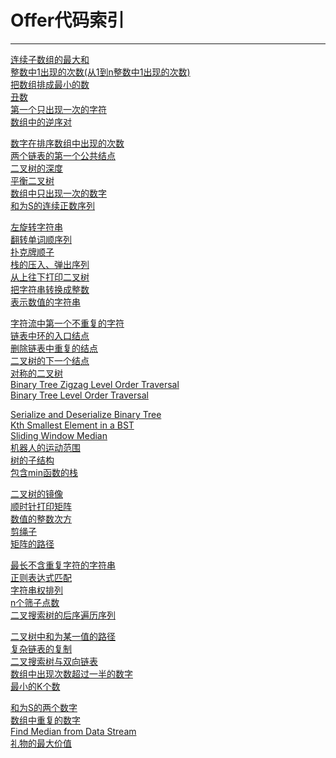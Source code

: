# Offer代码索引

------
[连续子数组的最大和](https://github.com/wuleibupt/Algorithm/blob/master/offer/FindGreatestSumOfSubArray.cpp)<br>
[整数中1出现的次数(从1到n整数中1出现的次数)](https://github.com/wuleibupt/Algorithm/blob/master/offer/NumberOf1Between1AndN_Solution.cpp)<br>
[把数组排成最小的数](https://github.com/wuleibupt/Algorithm/blob/master/offer/PrintMinNumber.cpp)<br>
[丑数](https://github.com/wuleibupt/Algorithm/blob/master/offer/GetUglyNumber_Solution.cpp)<br>
[第一个只出现一次的字符](https://github.com/wuleibupt/Algorithm/blob/master/offer/FirstNotRepeatingChar.cpp)<br>
[数组中的逆序对](https://github.com/wuleibupt/Algorithm/blob/master/offer/InversePairs.cpp)<br>

[数字在排序数组中出现的次数](https://github.com/wuleibupt/Algorithm/blob/master/offer/GetNumberOfK.cpp)<br>
[两个链表的第一个公共结点](https://github.com/wuleibupt/Algorithm/blob/master/offer/FindFirstCommonNode.cpp)<br>
[二叉树的深度](https://github.com/wuleibupt/Algorithm/blob/master/offer/TreeDepth.cpp)<br>
[平衡二叉树](https://github.com/wuleibupt/Algorithm/blob/master/offer/IsBalanced_Solution.cpp)<br>
[数组中只出现一次的数字](https://github.com/wuleibupt/Algorithm/blob/master/offer/FindNumsAppearOnce.cpp)<br>
[和为S的连续正数序列](https://github.com/wuleibupt/Algorithm/blob/master/offer/FindContinuousSequence.cpp)<br>

[左旋转字符串](https://github.com/wuleibupt/Algorithm/blob/master/offer/LeftRotateString.cpp)<br>
[翻转单词顺序列](https://github.com/wuleibupt/Algorithm/blob/master/offer/ReverseSentence.cpp)<br>
[扑克牌顺子](https://github.com/wuleibupt/Algorithm/blob/master/offer/IsContinuous.cpp)<br>
[栈的压入、弹出序列](https://github.com/wuleibupt/Algorithm/blob/master/offer/IsPopOrder.cpp)<br>
[从上往下打印二叉树](https://github.com/wuleibupt/Algorithm/blob/master/offer/PrintFromTopToBottom.cpp)<br>
[把字符串转换成整数](https://github.com/wuleibupt/Algorithm/blob/master/offer/StrToInt.cpp)<br>
[表示数值的字符串](https://github.com/wuleibupt/Algorithm/blob/master/offer/isNumeric.cpp)<br>

[字符流中第一个不重复的字符](https://github.com/wuleibupt/Algorithm/blob/master/offer/FirstAppearingOnce.cpp)<br>
[链表中环的入口结点](https://github.com/wuleibupt/Algorithm/blob/master/offer/EntryNodeOfLoop.cpp)<br>
[删除链表中重复的结点](https://github.com/wuleibupt/Algorithm/blob/master/offer/deleteDuplication.cpp)<br>
[二叉树的下一个结点](https://github.com/wuleibupt/Algorithm/blob/master/offer/GetNext.cpp)<br>
[对称的二叉树](https://github.com/wuleibupt/Algorithm/blob/master/offer/isSymmetrical.cpp)<br>
[Binary Tree Zigzag Level Order Traversal](https://github.com/wuleibupt/Algorithm/blob/master/offer/Print1.cpp)<br>
[Binary Tree Level Order Traversal](https://github.com/wuleibupt/Algorithm/blob/master/offer/Print2.cpp)<br>

[Serialize and Deserialize Binary Tree](https://github.com/wuleibupt/Algorithm/blob/master/offer/SerializeAndDeserialize.cpp)<br>
[Kth Smallest Element in a BST](https://github.com/wuleibupt/Algorithm/blob/master/offer/KthNode.cpp)<br>
[Sliding Window Median](https://github.com/wuleibupt/Algorithm/blob/master/offer/maxInWindows.cpp)<br>
[机器人的运动范围](https://github.com/wuleibupt/Algorithm/blob/master/offer/movingCount.cpp)<br>
[树的子结构](https://github.com/wuleibupt/Algorithm/blob/master/offer/hasSubtree.cpp)<br>
[包含min函数的栈](https://github.com/wuleibupt/Algorithm/blob/master/offer/MinStack.cpp)<br>

[二叉树的镜像](https://github.com/wuleibupt/Algorithm/blob/master/offer/Mirror.cpp)<br>
[顺时针打印矩阵](https://github.com/wuleibupt/Algorithm/blob/master/offer/printMatrix.cpp)<br>
[数值的整数次方](https://github.com/wuleibupt/Algorithm/blob/master/offer/Power.cpp)<br>
[剪绳子](https://github.com/wuleibupt/Algorithm/blob/master/offer/maxProductAfterCutting.cpp)<br>
[矩阵的路径](https://github.com/wuleibupt/Algorithm/blob/master/offer/hasPath.cpp)<br>

[最长不含重复字符的字符串](https://github.com/wuleibupt/Algorithm/blob/master/offer/longestSubstringWithoutDeplication.cpp)<br>
[正则表达式匹配](https://github.com/wuleibupt/Algorithm/blob/master/offer/match.cpp)<br>
[字符串权排列](https://github.com/wuleibupt/Algorithm/blob/master/offer/Permutation.cpp)<br>
[n个筛子点数](https://github.com/wuleibupt/Algorithm/blob/master/offer/PrintProbabilty.cpp)<br>
[二叉搜索树的后序遍历序列](https://github.com/wuleibupt/Algorithm/blob/master/offer/VerifySquenceOFBST.cpp)<br>

[二叉树中和为某一值的路径](https://github.com/wuleibupt/Algorithm/blob/master/offer/FindPath.cpp)<br>
[复杂链表的复制](https://github.com/wuleibupt/Algorithm/blob/master/offer/Clone.cpp)<br>
[二叉搜索树与双向链表](https://github.com/wuleibupt/Algorithm/blob/master/offer/Convert.cpp)<br>
[数组中出现次数超过一半的数字](https://github.com/wuleibupt/Algorithm/blob/master/offer/MoreThanHalfNum_Solution.cpp)<br>
[最小的K个数](https://github.com/wuleibupt/Algorithm/blob/master/offer/GetLeastNumbers_Solution.cpp)<br>

[和为S的两个数字](https://github.com/wuleibupt/Algorithm/blob/master/offer/FindNumbersWithSum.cpp)<br>
[数组中重复的数字](https://github.com/wuleibupt/Algorithm/blob/master/offer/duplicate.cpp)<br>
[Find Median from Data Stream](https://github.com/wuleibupt/Algorithm/blob/master/offer/MedianFinder.cpp)<br>
[礼物的最大价值](https://github.com/wuleibupt/Algorithm/blob/master/offer/getMaxValue_solution.cpp)<br>
